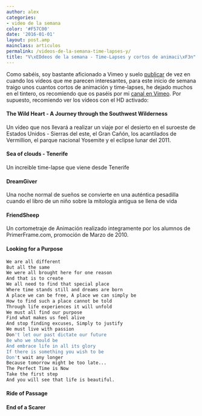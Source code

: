 ```yaml
---
author: alex
categories:
- video de la semana
color: '#F57C00'
date: '2016-01-01'
layout: post.amp
mainclass: articulos
permalink: /videos-de-la-semana-time-lapses-y/
title: "V\xEDdeos de la semana - Time-Lapses y cortos de animaci\xF3n"
---
```


<div class="separator" >
<a href="https://1.bp.blogspot.com/-6oHsJJbLCtc/T0DNH9OnxrI/AAAAAAAACGQ/uIuix5iiJhM/s1600/1329646861_video-file.png"  ><amp-img on="tap:lightbox1" role="button" tabindex="0" layout="responsive"  height="128" width="128" src="https://1.bp.blogspot.com/-6oHsJJbLCtc/T0DNH9OnxrI/AAAAAAAACGQ/uIuix5iiJhM/s400/1329646861_video-file.png" /></a>
</div>

Como sabéis, soy bastante aficionado a Vimeo y suelo [publicar][1] de vez en cuando los vídeos que me parecen interesantes, para este inicio de semana traigo unos cuantos cortos de animación y time-lapses, he dejado muchos en el tintero, os recomiendo que os paséis por mi <a target="_blank" href="https://vimeo.com/channels/270031">canal en Vimeo</a>. Por supuesto, recomiendo ver los vídeos con el HD activado:


<!--more--><!--ad-->

#### The Wild Heart - A Journey through the Southwest Wilderness

Un vídeo que nos llevará a realizar un viaje por el desierto en el suroeste de Estados Unidos - Sierras del este, el Gran Cañón, los acantilados de Vermillion, el parque nacional Yosemite y el eclipse lunar del 2011.



#### Sea of clouds - Tenerife

Un increible time-lapse que viene desde Tenerife



#### DreamGiver

Una noche normal de sueños se convierte en una auténtica pesadilla cuando el libro de un niño sobre la mitología antigua se llena de vida



#### FriendSheep

Un cortometraje de Animación realizado integramente por los alumnos de PrimerFrame.com, promoción de Marzo de 2010.



#### Looking for a Purpose

```bash
We are all different
But all the same
We were all brought here for one reason
And that is to create
We all need to find that special place
Where time stands still and dreams are born
A place we can be free, A place we can simply be
How to find such a place cannot be told
Through life experiences it will unfold
We must all find our purpose
Find what makes us feel alive
And stop finding excuses, Simply to justify
We must live with passion
Don't let our past dictate our future
Be who we should be
And embrace life in all its glory
If there is something you wish to be
Don't wait any longer
Because tomorrow might be too late...
The Perfect Time is Now
Take the first step
And you will see that life is beautiful.

```



#### Ride of Passage



#### End of a Scarer





 [1]: https://elbauldelprogramador.com/label/v%C3%ADdeo%20de%20la%20semana